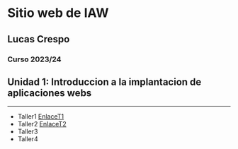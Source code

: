 # Sitio web de IAW
## Lucas Crespo
### Curso 2023/24 
## Unidad 1: Introduccion a la implantacion de aplicaciones webs
---
+ Taller1 [EnlaceT1](https://github.com/LucasCres/LucasCres.github.io/blob/main/taller1.md)
+ Taller2 [EnlaceT2](https://github.com/LucasCres/LucasCres.github.io/blob/main/Taller2.md)
+ Taller3 
+ Taller4




